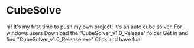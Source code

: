 # CubeSolve
hi!
It's my first time to push my own project!
It's an auto cube solver.
For windows users
Download the "CubeSolver_v1.0_Release" folder
Get in and find "CubeSolver_v1.0_Release.exe"
Click and have fun!